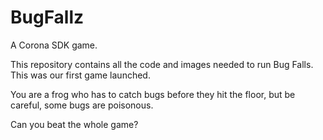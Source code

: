 # BugFallz
A Corona SDK game.

This repository contains all the code and images needed to run Bug Falls. This was our first game launched.

You are a frog who has to catch bugs before they hit the floor, but be careful, some bugs are poisonous.

Can you beat the whole game?
